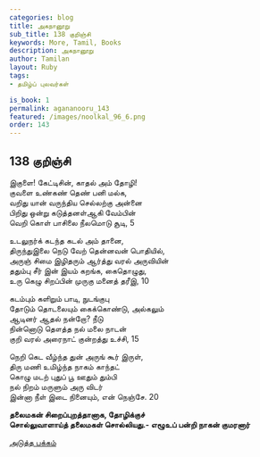 ```yaml
---
categories: blog
title: அகநானூறு 
sub_title: 138 குறிஞ்சி
keywords: More, Tamil, Books
description: அகநானூறு 
author: Tamilan
layout: Ruby
tags:
- தமிழ்ப் புலவர்கள் 

is_book: 1
permalink: agananooru_143
featured: /images/noolkal_96_6.png
order: 143
---
```



## 138 குறிஞ்சி

இகுளை! கேட்டிசின், காதல் அம் தோழி!  
குவளை உண்கண் தெண் பனி மல்க,  
வறிது யான் வருந்திய செல்லற்கு அன்னை  
பிறிது ஒன்று கடுத்தனள்ஆகி வேம்பின்  
வெறி கொள் பாசிலை நீலமொடு சூடி, 5

உடலுநர்க் கடந்த கடல் அம் தானை,  
திருந்துஇலை நெடு வேற் தென்னவன் பொதியில்,  
அருஞ் சிமை இழிதரும் ஆர்த்து வரல் அருவியின்  
ததும்பு சீர் இன் இயம் கறங்க, கைதொழுது,  
உரு கெழு சிறப்பின் முருகு மனைத் தரீஇ, 10

கடம்பும் களிறும் பாடி, நுடங்குபு  
தோடும் தொடலையும் கைக்கொண்டு, அல்கலும்  
ஆடினர் ஆதல் நன்றோ? நீடு  
நின்னொடு தௌத்த நல் மலை நாடன்  
குறி வரல் அரைநாட் குன்றத்து உச்சி, 15

நெறி கெட வீழ்ந்த துன் அருங் கூர் இருள்,  
திரு மணி உமிழ்ந்த நாகம் காந்தட்  
கொழு மடற் புதுப் பூ ஊதும் தும்பி  
நல் நிறம் மருளும் அரு விடர்  
இன்னா நீள் இடை நினையும், என் நெஞ்சே. 20

**தலைமகன் சிறைப்புறத்தானாக, தோழிக்குச்  
சொல்லுவாளாய்த் தலைமகள் சொல்லியது.- எழூஉப் பன்றி நாகன் குமரனார்**

[அடுத்த பக்கம்](agananooru_144)